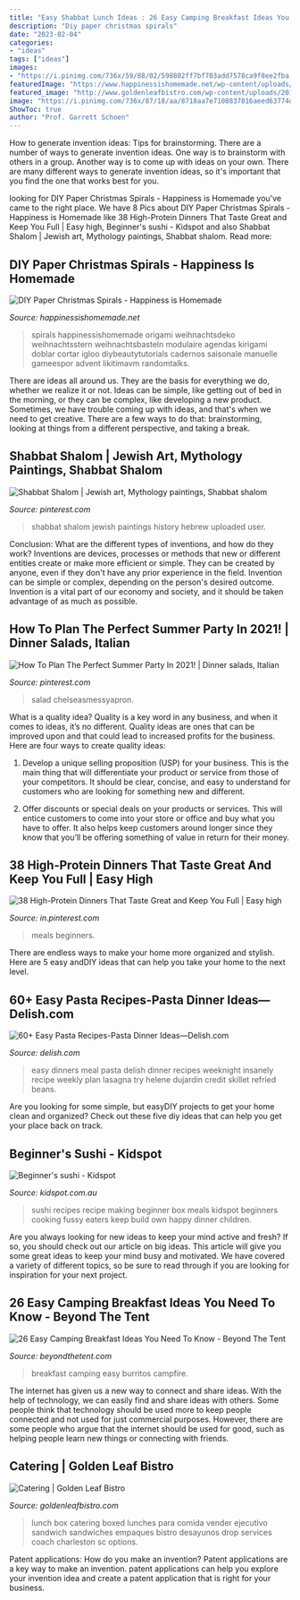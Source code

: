 ```yaml
---
title: "Easy Shabbat Lunch Ideas : 26 Easy Camping Breakfast Ideas You Need To Know"
description: "Diy paper christmas spirals"
date: "2023-02-04"
categories:
- "ideas"
tags: ["ideas"]
images:
- "https://i.pinimg.com/736x/59/88/02/598802ff7bf703add7578ca9f8ee2fba.jpg"
featuredImage: "https://www.happinessishomemade.net/wp-content/uploads/2013/11/ChristmasSpirals-682x1024.jpg"
featured_image: "http://www.goldenleafbistro.com/wp-content/uploads/2015/06/Lunch-Box-1024x682.jpg"
image: "https://i.pinimg.com/736x/87/18/aa/8718aa7e7108837816aeed63774d4e4a--jewish-history-jewish-art.jpg"
ShowToc: true
author: "Prof. Garrett Schoen"
---
```



How to generate invention ideas: Tips for brainstorming.
There are a number of ways to generate invention ideas. One way is to brainstorm with others in a group. Another way is to come up with ideas on your own. There are many different ways to generate invention ideas, so it's important that you find the one that works best for you.

	

		
looking for DIY Paper Christmas Spirals - Happiness is Homemade you've came to the right place. We have 8 Pics about DIY Paper Christmas Spirals - Happiness is Homemade like 38 High-Protein Dinners That Taste Great and Keep You Full | Easy high, Beginner&#039;s sushi - Kidspot and also Shabbat Shalom | Jewish art, Mythology paintings, Shabbat shalom. Read more:
		
    
## DIY Paper Christmas Spirals - Happiness Is Homemade

<img loading=lazy src="https://www.happinessishomemade.net/wp-content/uploads/2013/11/ChristmasSpirals-682x1024.jpg" onerror="this.onerror=null;this.src='https://tse1.mm.bing.net/th?id=OIP.VssfVLIOHEn6I-U36UtcYgHaLH&amp;pid=15.1';" alt="DIY Paper Christmas Spirals - Happiness is Homemade">

_Source: happinessishomemade.net_

>spirals happinessishomemade origami weihnachtsdeko weihnachtsstern weihnachtsbasteln modulaire agendas kirigami doblar cortar igloo diybeautytutorials cadernos saisonale manuelle gameespor advent likitimavm randomtalks. 

	

There are ideas all around us. They are the basis for everything we do, whether we realize it or not. Ideas can be simple, like getting out of bed in the morning, or they can be complex, like developing a new product. Sometimes, we have trouble coming up with ideas, and that's when we need to get creative. There are a few ways to do that: brainstorming, looking at things from a different perspective, and taking a break.

    
## Shabbat Shalom | Jewish Art, Mythology Paintings, Shabbat Shalom

<img loading=lazy src="https://i.pinimg.com/736x/87/18/aa/8718aa7e7108837816aeed63774d4e4a--jewish-history-jewish-art.jpg" onerror="this.onerror=null;this.src='https://tse4.mm.bing.net/th?id=OIP.0yfdYcwd5hOfU37RppBb_wHaJ-&amp;pid=15.1';" alt="Shabbat Shalom | Jewish art, Mythology paintings, Shabbat shalom">

_Source: pinterest.com_

>shabbat shalom jewish paintings history hebrew uploaded user. 

	

Conclusion: What are the different types of inventions, and how do they work?
Inventions are devices, processes or methods that new or different entities create or make more efficient or simple. They can be created by anyone, even if they don't have any prior experience in the field. Invention can be simple or complex, depending on the person's desired outcome. Invention is a vital part of our economy and society, and it should be taken advantage of as much as possible.

    
## How To Plan The Perfect Summer Party In 2021! | Dinner Salads, Italian

<img loading=lazy src="https://i.pinimg.com/736x/59/88/02/598802ff7bf703add7578ca9f8ee2fba.jpg" onerror="this.onerror=null;this.src='https://tse1.mm.bing.net/th?id=OIP.tFBXKnArQAlWMaRu-sWLuQHaLH&amp;pid=15.1';" alt="How To Plan The Perfect Summer Party In 2021! | Dinner salads, Italian">

_Source: pinterest.com_

>salad chelseasmessyapron. 

	

What is a quality idea?
Quality is a key word in any business, and when it comes to ideas, it’s no different. Quality ideas are ones that can be improved upon and that could lead to increased profits for the business. Here are four ways to create quality ideas:
1. Develop a unique selling proposition (USP) for your business. This is the main thing that will differentiate your product or service from those of your competitors. It should be clear, concise, and easy to understand for customers who are looking for something new and different.

2. Offer discounts or special deals on your products or services. This will entice customers to come into your store or office and buy what you have to offer. It also helps keep customers around longer since they know that you’ll be offering something of value in return for their money.


    
## 38 High-Protein Dinners That Taste Great And Keep You Full | Easy High

<img loading=lazy src="https://i.pinimg.com/736x/01/a7/a0/01a7a0dd3e6888af06acc84e9b9054c3.jpg" onerror="this.onerror=null;this.src='https://tse1.mm.bing.net/th?id=OIP.9in993j1OEPbo7l1tzX7SQHaNA&amp;pid=15.1';" alt="38 High-Protein Dinners That Taste Great and Keep You Full | Easy high">

_Source: in.pinterest.com_

>meals beginners. 

	

There are endless ways to make your home more organized and stylish. Here are 5 easy andDIY ideas that can help you take your home to the next level.

    
## 60+ Easy Pasta Recipes-Pasta Dinner Ideas—Delish.com

<img loading=lazy src="http://del.h-cdn.co/assets/17/20/1495051260-038-ston-9780553496413-art-r1.jpg" onerror="this.onerror=null;this.src='https://tse3.mm.bing.net/th?id=OIP.dLBDsWSrx5NgBESXfFr05QHaLH&amp;pid=15.1';" alt="60+ Easy Pasta Recipes-Pasta Dinner Ideas—Delish.com">

_Source: delish.com_

>easy dinners meal pasta delish dinner recipes weeknight insanely recipe weekly plan lasagna try helene dujardin credit skillet refried beans. 

	

Are you looking for some simple, but easyDIY projects to get your home clean and organized? Check out these five diy ideas that can help you get your place back on track.

    
## Beginner&#039;s Sushi - Kidspot

<img loading=lazy src="https://img.kidspot.com.au/UBZuQBs4/w1200-h630-cfill/kk/2015/10/myfirstattemptatsushi-502929-1.jpg" onerror="this.onerror=null;this.src='https://tse1.mm.bing.net/th?id=OIP.gns_B5Dzeu3XIU9AjeJP3wHaEc&amp;pid=15.1';" alt="Beginner&#039;s sushi - Kidspot">

_Source: kidspot.com.au_

>sushi recipes recipe making beginner box meals kidspot beginners cooking fussy eaters keep build own happy dinner children. 

	

Are you always looking for new ideas to keep your mind active and fresh? If so, you should check out our article on big ideas. This article will give you some great ideas to keep your mind busy and motivated. We have covered a variety of different topics, so be sure to read through if you are looking for inspiration for your next project.

    
## 26 Easy Camping Breakfast Ideas You Need To Know - Beyond The Tent

<img loading=lazy src="https://www.beyondthetent.com/wp-content/uploads/2019/10/Breakfast-Burritos-Campfire-Style-Taste-and-Tell-1.jpg" onerror="this.onerror=null;this.src='https://tse4.mm.bing.net/th?id=OIP.S5Ia6Dk_SdLqTDioVpLy3QHaLH&amp;pid=15.1';" alt="26 Easy Camping Breakfast Ideas You Need To Know - Beyond The Tent">

_Source: beyondthetent.com_

>breakfast camping easy burritos campfire. 

	

The internet has given us a new way to connect and share ideas. With the help of technology, we can easily find and share ideas with others. Some people think that technology should be used more to keep people connected and not used for just commercial purposes. However, there are some people who argue that the internet should be used for good, such as helping people learn new things or connecting with friends.

    
## Catering | Golden Leaf Bistro

<img loading=lazy src="http://www.goldenleafbistro.com/wp-content/uploads/2015/06/Lunch-Box-1024x682.jpg" onerror="this.onerror=null;this.src='https://tse3.mm.bing.net/th?id=OIP.TlaeF4PcXVgGvTAsCESvNAHaE7&amp;pid=15.1';" alt="Catering | Golden Leaf Bistro">

_Source: goldenleafbistro.com_

>lunch box catering boxed lunches para comida vender ejecutivo sandwich sandwiches empaques bistro desayunos drop services coach charleston sc options. 

	

Patent applications: How do you make an invention?
Patent applications are a key way to make an invention. patent applications can help you explore your invention idea and create a patent application that is right for your business.

